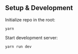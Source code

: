 
## Setup & Development

Initialize repo in the root:

```
yarn
```

Start development server:

```
yarn run dev
```
